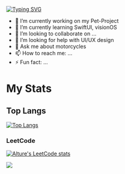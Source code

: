 <a href="https://git.io/typing-svg"><img src="https://readme-typing-svg.herokuapp.com?font=Fira+Code&size=24&pause=500&random=false&width=435&lines=Hi+there%2C+I'm+Alisher+%F0%9F%91%8B%F0%9F%8F%BB;iOS+Developer+from+Kazakhstan+%F0%9F%87%B0%F0%9F%87%BF" alt="Typing SVG" /></a>

- 🔭 I’m currently working on my Pet-Project
- 🌱 I’m currently learning SwiftUI, visionOS
- 👯 I’m looking to collaborate on ...
- 🤔 I’m looking for help with UI/UX design
- 💬 Ask me about motorcycles
- 📫 How to reach me: ...
- ⚡ Fun fact: ...

# My Stats
## Top Langs
[![Top Langs](https://github-readme-stats.vercel.app/api/top-langs/?username=alture&layout=compact)](https://github.com/anuraghazra/github-readme-stats)

### LeetCode 
[![Alture's LeetCode stats](https://leetcode-stats-six.vercel.app/api?username=_alture&theme=dark)](https://leetcode.com/_alture/)

![](https://komarev.com/ghpvc/?username=alture)

